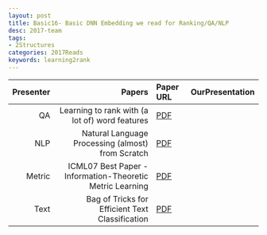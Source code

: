 ```yaml
---
layout: post
title: Basic16- Basic DNN Embedding we read for Ranking/QA/NLP
desc: 2017-team
tags:
- 2Structures
categories: 2017Reads
keywords: learning2rank 
---
```



| Presenter | Papers | Paper URL| OurPresentation |
| -----: | ---------------------------: | :----- | :----- |
| QA | Learning to rank with (a lot of) word features | [PDF](http://ronan.collobert.com/pub/matos/2009_ssi_jir.pdf) |  |
| NLP | Natural Language Processing (almost) from Scratch | [PDF](https://arxiv.org/abs/1103.0398) |  |
| Metric | ICML07 Best Paper - Information-Theoretic Metric Learning | [PDF]() |  |
| Text | Bag of Tricks for Efficient Text Classification | [PDF](https://arxiv.org/abs/1607.01759) |  |
